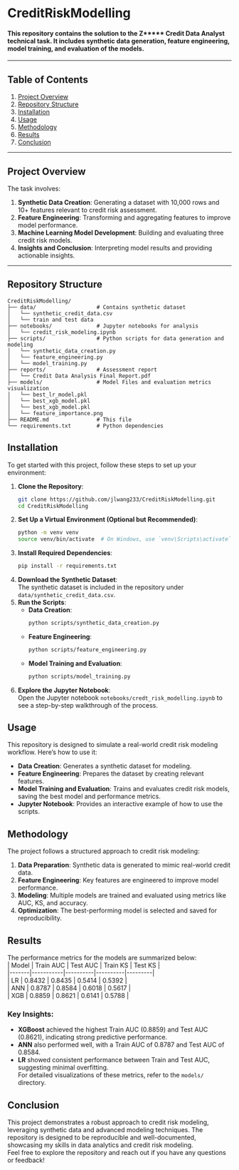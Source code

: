 # CreditRiskModelling
#### This repository contains the solution to the Z***** Credit Data Analyst technical task. It includes synthetic data generation, feature engineering, model training, and evaluation of the models.
---
## **Table of Contents**
1. [Project Overview](#project-overview)
2. [Repository Structure](#repository-structure)
3. [Installation](#installation)
4. [Usage](#usage)
5. [Methodology](#methodology)
6. [Results](#results)
7. [Conclusion](#conclusion)
---
## **Project Overview**
The task involves:
1. **Synthetic Data Creation**: Generating a dataset with 10,000 rows and 10+ features relevant to credit risk assessment.
2. **Feature Engineering**: Transforming and aggregating features to improve model performance.
3. **Machine Learning Model Development**: Building and evaluating three credit risk models.
4. **Insights and Conclusion**: Interpreting model results and providing actionable insights.
---
## **Repository Structure**
```
CreditRiskModelling/
├── data/                   # Contains synthetic dataset
│   └── synthetic_credit_data.csv
│   └── train and test data
├── notebooks/              # Jupyter notebooks for analysis
│   └── credit_risk_modeling.ipynb
├── scripts/                # Python scripts for data generation and modeling
│   └── synthetic_data_creation.py
│   └── feature_engineering.py
│   └── model_training.py
├── reports/                # Assessment report
│   └── Credit Data Analysis Final Report.pdf
├── models/                 # Model Files and evaluation metrics visualization
│   └── best_lr_model.pkl
│   └── best_xgb_model.pkl
│   └── best_xgb_model.pkl
│   └── feature_importance.png
├── README.md               # This file
└── requirements.txt        # Python dependencies
```
## Installation  
To get started with this project, follow these steps to set up your environment:  
1. **Clone the Repository**:  
   ```bash  
   git clone https://github.com/jlwang233/CreditRiskModelling.git  
   cd CreditRiskModelling  
   ```  
2. **Set Up a Virtual Environment (Optional but Recommended)**:  
   ```bash  
   python -m venv venv  
   source venv/bin/activate  # On Windows, use `venv\Scripts\activate`  
   ```  
3. **Install Required Dependencies**:  
   ```bash  
   pip install -r requirements.txt  
   ```  
4. **Download the Synthetic Dataset**:  
   The synthetic dataset is included in the repository under `data/synthetic_credit_data.csv`.  
5. **Run the Scripts**:  
   - **Data Creation**:  
     ```bash  
     python scripts/synthetic_data_creation.py  
     ```  
   - **Feature Engineering**:  
     ```bash  
     python scripts/feature_engineering.py  
     ```  
   - **Model Training and Evaluation**:  
     ```bash  
     python scripts/model_training.py  
     ```  
6. **Explore the Jupyter Notebook**:  
   Open the Jupyter notebook `notebooks/credt_risk_modelling.ipynb` to see a step-by-step walkthrough of the process.  
## Usage  
This repository is designed to simulate a real-world credit risk modeling workflow. Here’s how to use it:  
- **Data Creation**: Generates a synthetic dataset for modeling.  
- **Feature Engineering**: Prepares the dataset by creating relevant features.  
- **Model Training and Evaluation**: Trains and evaluates credit risk models, saving the best model and performance metrics.  
- **Jupyter Notebook**: Provides an interactive example of how to use the scripts.  
## Methodology  
The project follows a structured approach to credit risk modeling:  
1. **Data Preparation**: Synthetic data is generated to mimic real-world credit data.  
2. **Feature Engineering**: Key features are engineered to improve model performance.  
3. **Modeling**: Multiple models are trained and evaluated using metrics like AUC, KS, and accuracy.  
4. **Optimization**: The best-performing model is selected and saved for reproducibility.  
## Results  
The performance metrics for the models are summarized below:  
| Model | Train AUC | Test AUC | Train KS | Test KS |  
|-------|-----------|----------|----------|---------|  
| LR    | 0.8432    | 0.8435   | 0.5414   | 0.5392  |  
| ANN   | 0.8787    | 0.8584   | 0.6018   | 0.5617  |  
| XGB   | 0.8859    | 0.8621   | 0.6141   | 0.5788  |  
### Key Insights:  
- **XGBoost** achieved the highest Train AUC (0.8859) and Test AUC (0.8621), indicating strong predictive performance.  
- **ANN** also performed well, with a Train AUC of 0.8787 and Test AUC of 0.8584.  
- **LR** showed consistent performance between Train and Test AUC, suggesting minimal overfitting.  
For detailed visualizations of these metrics, refer to the `models/` directory.  

## Conclusion  
This project demonstrates a robust approach to credit risk modeling, leveraging synthetic data and advanced modeling techniques. The repository is designed to be reproducible and well-documented, showcasing my skills in data analytics and credit risk modeling.  
Feel free to explore the repository and reach out if you have any questions or feedback!  
